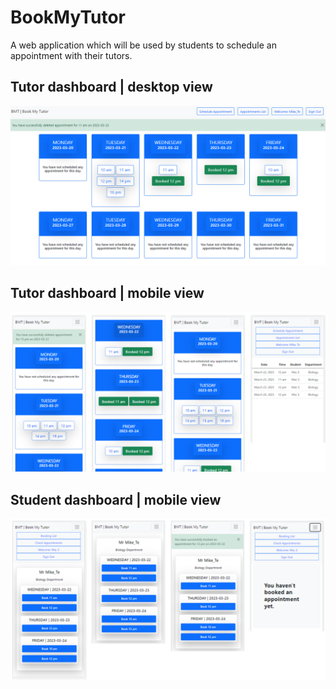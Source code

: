 # BookMyTutor
 A web application which will be used by students to schedule an appointment with their tutors.

## Tutor dashboard | desktop view
![Tutor dashboard | desktop view](pic/tutor_dashboard_desktop.png)

## Tutor dashboard | mobile view
![Tutor dashboard | mobile view](pic/tutor_dashboard_mobile.png)

## Student dashboard | mobile view
![Student dashboard | mobile view](pic/student_dashboard_mobile.png)
